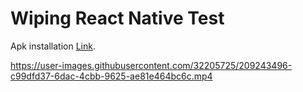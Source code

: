 # Wiping React Native Test
Apk installation [Link](https://expo.dev/accounts/jaypee/projects/wiping-test/builds/2f96ba5f-0776-4740-ab2f-b79c759a43c9).


https://user-images.githubusercontent.com/32205725/209243496-c99dfd37-6dac-4cbb-9625-ae81e464bc6c.mp4

